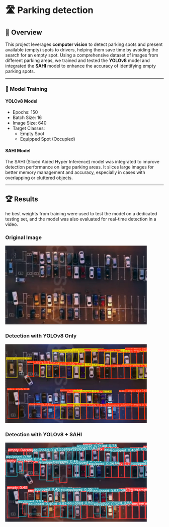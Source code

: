 # 🛣️ Parking detection

## 🚦 Overview  
This project leverages **computer vision** to detect parking spots and present available (empty) spots to drivers, helping them save time by avoiding the search for an empty spot. Using a comprehensive dataset of images from different parking areas, we trained and tested the **YOLOv8** model and integrated the **SAHI** model to enhance the accuracy of identifying empty parking spots.

---


### 🤖 Model Training   
#### YOLOv8 Model

- Epochs: 150
- Batch Size: 16
- Image Size: 640
- Target Classes:
    - Empty Spot
    - Equipped Spot (Occupied)


#### SAHI Model

The SAHI (Sliced Aided Hyper Inference) model was integrated to improve detection performance on large parking areas. It slices large images for better memory management and accuracy, especially in cases with overlapping or cluttered objects.


---

## 🏆 Results  
he best weights from training were used to test the model on a dedicated testing set, and the model was also evaluated for real-time detection in a video.
### Original Image
<img src="Screenshot (240).png" alt="winterm" width="450">

### Detection with YOLOv8 Only
<img src="Screenshot (239).png" alt="winterm" width="450">

### Detection with YOLOv8 + SAHI
<img src="Screenshot (238).png" alt="winterm" width="450">
